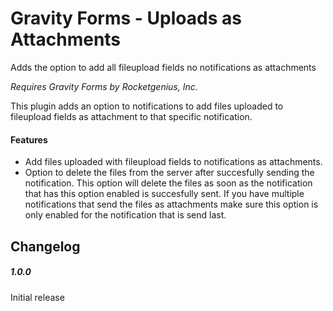 # Gravity Forms - Uploads as Attachments #

Adds the option to add all fileupload fields no notifications as attachments

*Requires Gravity Forms by Rocketgenius, Inc.*

This plugin adds an option to notifications to add files uploaded to fileupload fields as attachment to that specific notification.

#### Features ####
- Add files uploaded with fileupload fields to notifications as attachments.
- Option to delete the files from the server after succesfully sending the notification.
This option will delete the files as soon as the notification that has this option enabled is succesfully sent. If you have multiple notifications that send the files as attachments make sure this option is only enabled for the notification that is send last.


## Changelog ##
##### 1.0.0 #####
Initial release